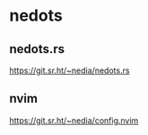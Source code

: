 # nedots

## nedots.rs

https://git.sr.ht/~nedia/nedots.rs

## nvim

https://git.sr.ht/~nedia/config.nvim
